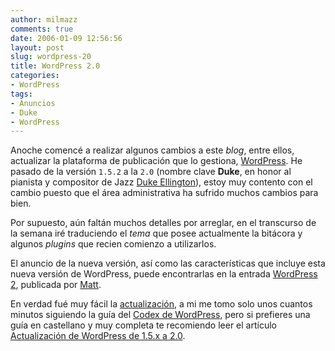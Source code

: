 ```yaml
---
author: milmazz
comments: true
date: 2006-01-09 12:56:56
layout: post
slug: wordpress-20
title: WordPress 2.0
categories:
- WordPress
tags:
- Anuncios
- Duke
- WordPress
---
```


Anoche comencé a realizar algunos cambios a este _blog_, entre ellos, actualizar la plataforma de publicación que lo gestiona, [WordPress](http://wordpress.org/). He pasado de la versión `1.5.2` a la `2.0` (nombre clave **Duke**, en honor al pianista y compositor de Jazz [Duke Ellington](http://www.dukeellington.com/)), estoy muy contento con el cambio puesto que el área administrativa ha sufrido muchos cambios para bien.

Por supuesto, aún faltán muchos detalles por arreglar, en el transcurso de la semana iré traduciendo el _tema_ que posee actualmente la bitácora y algunos _plugins_ que recien comienzo a utilizarlos.

El anuncio de la nueva versión, así como las características que incluye esta nueva versión de WordPress, puede encontrarlas en la entrada [WordPress 2](http://wordpress.org/development/2005/12/wp2/), publicada por [Matt](http://photomatt.net/).

En verdad fué muy fácil la [actualización](http://codex.wordpress.org/Upgrading_WordPress), a mi me tomo solo unos cuantos minutos siguiendo la guía del [Codex de WordPress](http://codex.wordpress.org/), pero si prefieres una guía en castellano y muy completa te recomiendo leer el artículo [Actualización de WordPress de 1.5.x a 2.0](http://86400.es/2005/12/27/actualizacion-de-wordpress-de-15x-a-20/).
